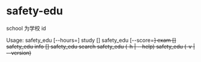 # safety-edu

school 为学校 id

Usage:
  safety_edu [--hours=<t>] study <username> <password> [<school>]
  safety_edu [--score=<s>] exam <username> <password> [<school>]
  safety_edu info <username> <password> [<school>]
  safety_edu search <school>
  safety_edu (-h | --help)
  safety_edu (-v | --version)
